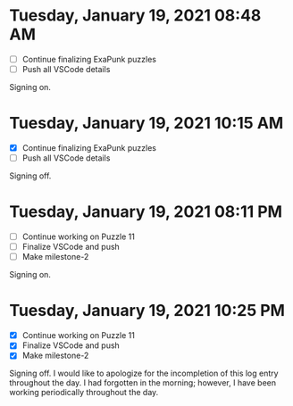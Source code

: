 # Tuesday, January 19, 2021 08:48 AM

- [ ] Continue finalizing ExaPunk puzzles 
- [ ] Push all VSCode details 

Signing on.

# Tuesday, January 19, 2021 10:15 AM

- [x] Continue finalizing ExaPunk puzzles 
- [ ] Push all VSCode details 

Signing off.



# Tuesday, January 19, 2021 08:11 PM

- [ ] Continue working on Puzzle 11 
- [ ] Finalize VSCode and push 
- [ ] Make milestone-2 

Signing on.

# Tuesday, January 19, 2021 10:25 PM

- [x] Continue working on Puzzle 11 
- [x] Finalize VSCode and push 
- [x] Make milestone-2 

Signing off. I would like to apologize for the incompletion of this log entry throughout the day. I had forgotten in the morning; however, I have been working periodically throughout the day.
